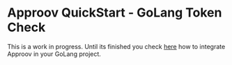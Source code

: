 # Approov QuickStart - GoLang Token Check

This is a work in progress. Until its finished you check [here](https://github.com/approov/documentation_backend-code-snippets/tree/master/golang) how to integrate Approov in your GoLang project.
